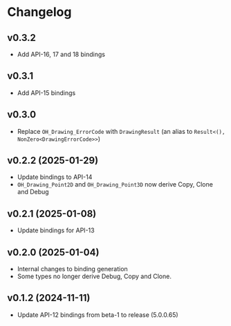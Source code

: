 # Changelog

## v0.3.2

- Add API-16, 17 and 18 bindings

## v0.3.1

- Add API-15 bindings

## v0.3.0 

- Replace `OH_Drawing_ErrorCode` with `DrawingResult` (an alias to `Result<(), NonZero<DrawingErrorCode>>`)

## v0.2.2 (2025-01-29)

- Update bindings to API-14
- `OH_Drawing_Point2D` and `OH_Drawing_Point3D` now derive Copy, Clone and Debug

## v0.2.1 (2025-01-08)

- Update bindings for API-13


## v0.2.0 (2025-01-04)

- Internal changes to binding generation
- Some types no longer derive Debug, Copy and Clone.

## v0.1.2 (2024-11-11)

- Update API-12 bindings from beta-1 to release (5.0.0.65)

